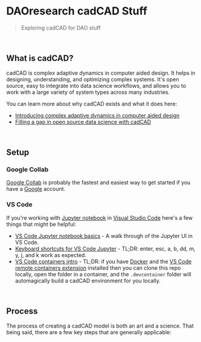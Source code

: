 # DAOresearch cadCAD Stuff

> Exploring cadCAD for DAO stuff

<br />

## What is cadCAD?

cadCAD is complex adaptive dynamics in computer aided design. It helps in designing, understanding, and optimizing complex systems. It's open source, easy to integrate into data science workflows, and allows you to work with a large variety of system types across many industries.

You can learn more about why cadCAD exists and what it does here:

- [Introducing complex adaptive dynamics in computer aided design](https://medium.com/block-science/introducing-complex-adaptive-dynamics-computer-aided-design-cadcad-38b63b541eb8)
- [Filling a gap in open source data science with cadCAD](https://medium.com/block-science/cadcad-filling-a-critical-gap-in-open-source-data-science-fcd0d3faa8ed)

<br />

## Setup

### Google Collab

[Google Collab](https://colab.research.google.com/ ) is probably the fastest and easiest way to get started if you have a [Google](https://google.com) account.

### VS Code

If you're working with [Jupyter notebook](https://jupyter-notebook.readthedocs.io/en/latest/) in [Visual Studio Code](https://code.visualstudio.com/) here's a few things that might be helpful:

- [VS Code Jupyter notebook basics](https://code.visualstudio.com/docs/python/jupyter-support) - A walk through of the Jupyter UI in VS Code.
- [Keyboard shortcuts for VS Code Jupyter](https://medium.com/towards-artificial-intelligence/jupyter-notebook-keyboard-shortcuts-for-beginners-5eef2cb14ce8) - TL;DR: enter, esc, a, b, dd, m, y, j, and k work as expected.
- [VS Code containers intro](https://code.visualstudio.com/docs/remote/containers) - TL;DR: if you have [Docker](https://docker.com/) and the [VS Code remote containers extension](http://marketplace.visualstudio.com/items?itemName=ms-,%20thenvscode-remote.vscode-remote-extensionpack) installed then you can clone this repo locally, open the folder in a container, and the `.devcontainer` folder will automagically build a cadCAD environment for you locally.

<br />

## Process

The process of creating a cadCAD model is both an art and a science. That being said, there are a few key steps that are generally applicable:
